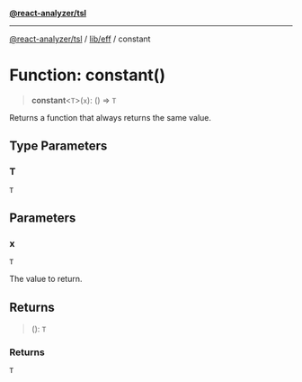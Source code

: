 [**@react-analyzer/tsl**](../../../README.md)

***

[@react-analyzer/tsl](../../../README.md) / [lib/eff](../README.md) / constant

# Function: constant()

> **constant**\<`T`\>(`x`): () => `T`

Returns a function that always returns the same value.

## Type Parameters

### T

`T`

## Parameters

### x

`T`

The value to return.

## Returns

> (): `T`

### Returns

`T`
